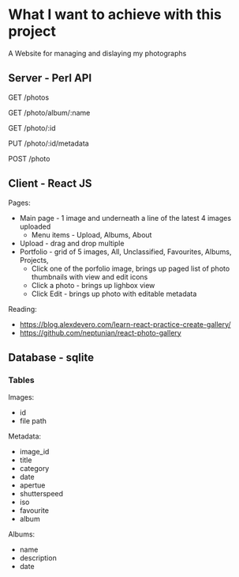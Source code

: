 # What I want to achieve with this project

A Website for managing and dislaying my photographs

## Server - Perl API

GET /photos

GET /photo/album/:name

GET /photo/:id

PUT /photo/:id/metadata

POST /photo

## Client - React JS

Pages:
* Main page - 1 image and underneath a line of the latest 4 images uploaded
  * Menu items - Upload, Albums, About
* Upload - drag and drop multiple
* Portfolio - grid of 5 images, All, Unclassified, Favourites, Albums, Projects, 
  * Click one of the porfolio image, brings up paged list of photo thumbnails with view and edit icons
  * Click a photo - brings up lighbox view
  * Click Edit - brings up photo with editable metadata

Reading:
* https://blog.alexdevero.com/learn-react-practice-create-gallery/
* https://github.com/neptunian/react-photo-gallery

## Database - sqlite

### Tables

Images:
* id
* file path

Metadata:
* image_id
* title
* category
* date
* apertue
* shutterspeed
* iso
* favourite
* album

Albums:
* name
* description
* date

